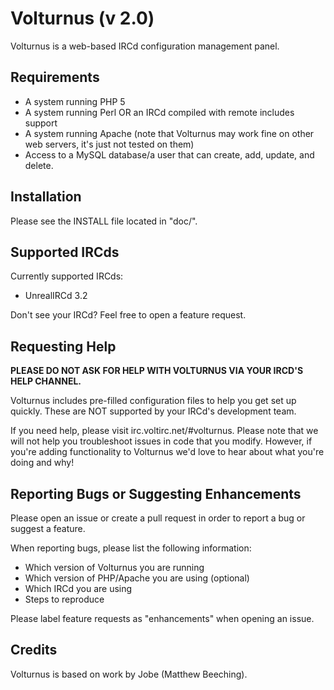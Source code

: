 # Volturnus (v 2.0)

Volturnus is a web-based IRCd configuration management panel.

## Requirements

* A system running PHP 5
* A system running Perl OR an IRCd compiled with remote includes support
* A system running Apache (note that Volturnus may work fine on other web servers, it's just not tested on them)
* Access to a MySQL database/a user that can create, add, update, and delete.

## Installation

Please see the INSTALL file located in "doc/".

## Supported IRCds

Currently supported IRCds:

* UnrealIRCd 3.2

Don't see your IRCd? Feel free to open a feature request.

## Requesting Help

**PLEASE DO NOT ASK FOR HELP WITH VOLTURNUS VIA YOUR IRCD'S HELP CHANNEL.**

Volturnus includes pre-filled configuration files to help you get set up quickly. These are NOT supported by your IRCd's development team.

If you need help, please visit irc.voltirc.net/#volturnus. Please note that we will not help you troubleshoot issues in code that you modify. However, if you're adding functionality to Volturnus we'd love to hear about what you're doing and why!

## Reporting Bugs or Suggesting Enhancements

Please open an issue or create a pull request in order to report a bug or suggest a feature.

When reporting bugs, please list the following information:

* Which version of Volturnus you are running
* Which version of PHP/Apache you are using (optional)
* Which IRCd you are using
* Steps to reproduce

Please label feature requests as "enhancements" when opening an issue.

## Credits

Volturnus is based on work by Jobe (Matthew Beeching).
